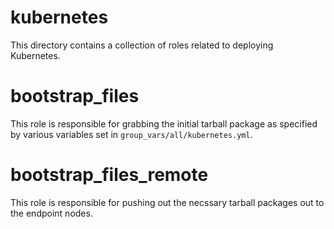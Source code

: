 # kubernetes

This directory contains a collection of roles related to deploying Kubernetes.

# bootstrap_files

This role is responsible for grabbing the initial tarball package as specified
by various variables set in ```group_vars/all/kubernetes.yml```.

# bootstrap_files_remote

This role is responsible for pushing out the necssary tarball packages out to
the endpoint nodes.
